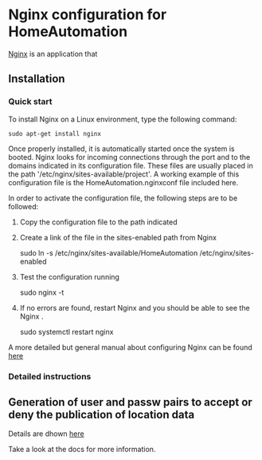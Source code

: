 

# Nginx configuration for HomeAutomation

[Nginx][0] is an application that 

## Installation

### Quick start

To install Nginx on a Linux environment, type the following command:

    sudo apt-get install nginx

Once properly installed, it is automatically started once the system is booted. 
Nginx looks for incoming connections through the port and to the domains indicated in its configuration file. These files are usually placed in the path '/etc/nginx/sites-available/project'. A working example of this configuration file is the HomeAutomation.nginxconf file included here.

In order to activate the configuration file, the following steps are to be followed:
   1. Copy the configuration file to the path indicated
   2. Create a link of the file in the sites-enabled path from Nginx
			
		sudo ln -s /etc/nginx/sites-available/HomeAutomation /etc/nginx/sites-enabled  

   3. Test the configuration running
 		
		sudo nginx -t				
	
   4. If no errors are found, restart Nginx and you should be able to see the Nginx .
   
		sudo systemctl restart nginx

A more detailed but general manual about configuring Nginx can be found [here][1]	

### Detailed instructions

## Generation of user and passw pairs to accept or deny the publication of location data
Details are dhown [here][2]

Take a look at the docs for more information.

[0]: https://nginx.org/en/
[1]: https://www.digitalocean.com/community/tutorials/how-to-set-up-django-with-postgres-nginx-and-gunicorn-on-ubuntu-16-04
[2]: https://www.nginx.com/resources/admin-guide/restricting-access-auth-basic/